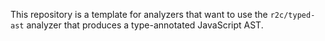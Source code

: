 This repository is a template for analyzers that want to use the `r2c/typed-ast`
analyzer that produces a type-annotated JavaScript AST.

